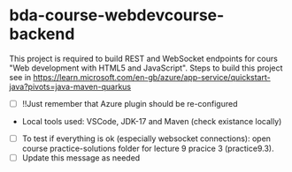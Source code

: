 # bda-course-webdevcourse-backend
This project is required to build REST and WebSocket endpoints for cours "Web development with HTML5 and JavaScript".
Steps to build this project see in https://learn.microsoft.com/en-gb/azure/app-service/quickstart-java?pivots=java-maven-quarkus
 - [ ] !!Just remember that Azure plugin should be re-configured
- Local tools used: VSCode, JDK-17 and Maven (check existance locally)
 - [ ] To test if everything is ok (especially websocket connections): open course practice-solutions folder for lecture 9 pracice 3 (practice9.3).
 - [ ] Update this message as needed
